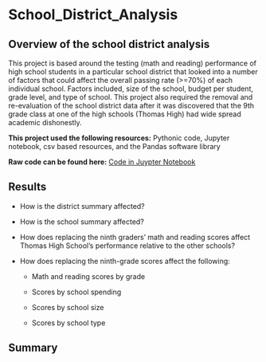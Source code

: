 # School_District_Analysis
## Overview of the school district analysis ##

This project is based around the testing (math and reading) performance of high school students in a particular school district that looked into a number of factors that could affect the overall passing rate (>=70%) of each individual school. Factors included, size of the school, budget per student, grade level, and type of school. This project also required the removal and re-evaluation of the school district data after it was discovered that the 9th grade class at one of the high schools (Thomas High) had wide spread academic dishonestly. 

**This project used the following resources:** Pythonic code, Jupyter notebook, csv based resources, and the Pandas software library

**Raw code can be found here:** [Code in Juypter Notebook](https://github.com/AsaHolley/School_District_Analysis/blob/main/Challenge/PyCitySchools_Challenge.ipynb)


## Results ##
  * How is the district summary affected?
  
  * How is the school summary affected?
  
  * How does replacing the ninth graders’ math and reading scores affect Thomas High School’s performance relative to the other schools?
  
  * How does replacing the ninth-grade scores affect the following:
      * Math and reading scores by grade
      
      * Scores by school spending
      
      * Scores by school size
      
      * Scores by school type

## Summary ##

